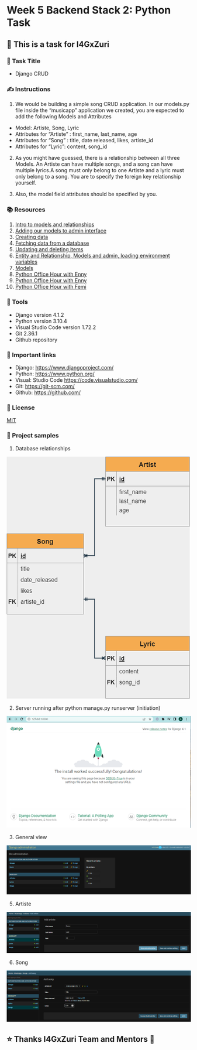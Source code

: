 # Week 5 Backend Stack 2: Python Task

## 📝 This is a task for I4GxZuri

### 📜 Task Title

- Django CRUD

### ✍ Instructions

1. We would be building a simple song CRUD application. In our models.py file inside the “musicapp” application we created, you are expected to add the following Models and Attributes

- Model: Artiste, Song, Lyric
- Attributes for “Artiste” : first_name, last_name, age
- Attributes for “Song” : title, date released, likes, artiste_id
- Attributes for “Lyric”: content, song_id

2. As you might have guessed, there is a relationship between all three Models. An Artiste can have multiple songs, and a song can have multiple lyrics.A song must only belong to one Artiste and a lyric must only belong to a song. You are to specify the foreign key relationship yourself.

3. Also, the model field attributes should be specified by you.

### 📚 Resources

1. [Intro to models and relationships](https://www.youtube.com/watch?v=9rUM9SLdMkw&list=PLxuUHF3OiqfWAITD4gPUHZ1GcYRqmyF7P&index=50&t=381s)
2. [Adding our models to admin interface](https://www.youtube.com/watch?v=NfKWrxlnFZM&list=PLxuUHF3OiqfWAITD4gPUHZ1GcYRqmyF7P&index=49&t=128s)
3. [Creating data](https://www.youtube.com/watch?v=Eie-oPmNYag&list=PLxuUHF3OiqfWAITD4gPUHZ1GcYRqmyF7P&index=48)
4. [Fetching data from a database](https://www.youtube.com/watch?v=sDanrV0awQY&list=PLxuUHF3OiqfWAITD4gPUHZ1GcYRqmyF7P&index=47)
5. [Updating and deleting items](https://www.youtube.com/watch?v=PRSZRDrrGYY&list=PLxuUHF3OiqfWAITD4gPUHZ1GcYRqmyF7P&index=46)
6. [Entity and Relationship, Models and admin, loading environment variables](https://www.youtube.com/watch?v=9LQA56KGsBE)
7. [Models](https://docs.djangoproject.com/en/4.1/topics/db/models/)
8. [Python Office Hour with Enny](https://www.youtube.com/watch?v=CATSNHO1rn0)
9. [Python Office Hour with Enny](https://www.youtube.com/watch?v=XlDxrMNIvZc&list=PLxuUHF3OiqfUL4JHM5iiLEdoNJBMqyCbq&index=159)
10. [Python Office Hour with Femi](https://www.youtube.com/watch?v=HwY9Ym98LSA&list=PLxuUHF3OiqfUL4JHM5iiLEdoNJBMqyCbq&index=160)

### 🔧 Tools

- Django version 4.1.2
- Python version 3.10.4
- Visual Studio Code version 1.72.2
- Git 2.36.1
- Github repository

### 📌 Important links

- Django: https://www.djangoproject.com/
- Python: https://www.python.org/
- Visual: Studio Code https://code.visualstudio.com/
- Git: https://git-scm.com/
- Github: https://github.com/

### 🔑 License

[MIT](LICENSE)

### 📂 Project samples

1. Database relationships

![database relationship](zproject-picviz/1.databaserelationship.png)

2. Server running after python manage.py runserver (initiation)

![runnigserver 1st time](zproject-picviz/2.runnigserver.png)
  
3. General view

![general](zproject-picviz/3.General.png)

5. Artiste 

![artiste](zproject-picviz/4.Artiste.png)

6. Song

![song](zproject-picviz/5.Songs.png)
## ⭐ Thanks I4GxZuri Team and Mentors 🏅
